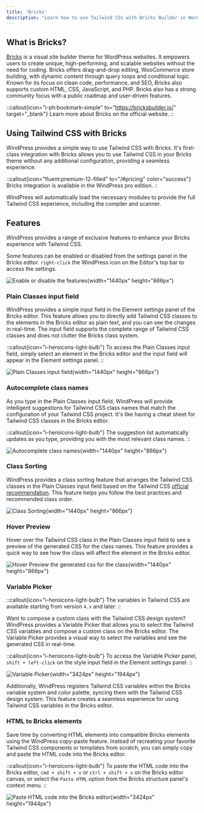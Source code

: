 ```yaml
---
title: 'Bricks'
description: 'Learn how to use Tailwind CSS with Bricks Builder in WordPress.'
---
```


## What is Bricks?

[Bricks](https://bricksbuilder.io/) is a visual site builder theme for WordPress websites. It empowers users to create unique, high-performing, and scalable websites without the need for coding. Bricks offers drag-and-drop editing, WooCommerce store building, with dynamic content through query loops and conditional logic. Known for its focus on clean code, performance, and SEO, Bricks also supports custom HTML, CSS, JavaScript, and PHP. Bricks also has a strong community focus with a public roadmap and user-driven features.

::callout{icon="i-ph:bookmark-simple" to="https://bricksbuilder.io/" target="_blank"}
Learn more about Bricks on the official website.
::

## Using Tailwind CSS with Bricks

WindPress provides a simple way to use Tailwind CSS with Bricks. It's first-class integration with Bricks allows you to use Tailwind CSS in your Bricks theme without any additional configuration, providing a seamless experience.

::callout{icon="fluent:premium-12-filled" to="/#pricing" color="success"}
Bricks integration is available in the WindPress pro edition.
::

WindPress will automatically load the necessary modules to provide the full Tailwind CSS experience, including the compiler and scanner.

## Features

WindPress provides a range of exclusive features to enhance your Bricks experience with Tailwind CSS.

Some features can be enabled or disabled from the settings panel in the Bricks editor.
`right-click` the WindPress icon on the Editor's top bar to access the settings. 

![Enable or disable the features](/img/content/docs/integrations/bricks/screenshot-1.png){width="1440px" height="866px"}

### Plain Classes input field

WindPress provides a simple input field in the Element settings panel of the Bricks editor. This feature allows you to directly add Tailwind CSS classes to the elements in the Bricks editor as plain text, and you can see the changes in real-time. The input field supports the complete range of Tailwind CSS classes and does not clutter the Bricks class system.

::callout{icon="i-heroicons-light-bulb"}
To access the Plain Classes input field, simply select an element in the Bricks editor and the input field will appear in the Element settings panel.
::

![Plain Classes input field](/img/content/docs/integrations/bricks/screenshot-2.png){width="1440px" height="866px"}

### Autocomplete class names

As you type in the Plain Classes input field, WindPress will provide intelligent suggestions for Tailwind CSS class names that match the configuration of your Tailwind CSS project. It's like having a cheat sheet for Tailwind CSS classes in the Bricks editor.

::callout{icon="i-heroicons-light-bulb"}
The suggestion list automatically updates as you type, providing you with the most relevant class names.
::

![Autocomplete class names](/img/content/docs/integrations/bricks/screenshot-3.png){width="1440px" height="866px"}

### Class Sorting

WindPress provides a class sorting feature that arranges the Tailwind CSS classes in the Plain Classes input field based on the Tailwind CSS [official recommendation](https://tailwindcss.com/blog/automatic-class-sorting-with-prettier). This feature helps you follow the best practices and recommended class order.

![Class Sorting](/img/content/docs/integrations/bricks/screenshot-4.png){width="1440px" height="866px"}

### Hover Preview

Hover over the Tailwind CSS class in the Plain Classes input field to see a preview of the generated CSS for the class names. This feature provides a quick way to see how the class will affect the element in the Bricks editor.

![Hover Preview the generated css for the class](/img/content/docs/integrations/bricks/screenshot-5.png){width="1440px" height="866px"}

### Variable Picker

::callout{icon="i-heroicons-light-bulb"}
The variables in Tailwind CSS are available starting from version `4.x` and later.
::

Want to compose a custom class with the Tailwind CSS design system? WindPress provides a Variable Picker that allows you to select the Tailwind CSS variables and compose a custom class on the Bricks editor. The Variable Picker provides a visual way to select the variables and see the generated CSS in real-time.

::callout{icon="i-heroicons-light-bulb"}
To access the Variable Picker panel, `shift + left-click` on the style input field in the Element settings panel.
::

![Variable Picker](/img/content/docs/integrations/bricks/screenshot-6.png){width="3424px" height="1944px"}

Additionally, WindPress registers Tailwind CSS variables within the Bricks variable system and color palette, syncing them with the Tailwind CSS design system. This feature creates a seamless experience for using Tailwind CSS variables in the Bricks editor.

### HTML to Bricks elements

Save time by converting HTML elements into compatible Bricks elements using the WindPress copy-paste feature. Instead of recreating your favorite Tailwind CSS components or templates from scratch, you can simply copy and paste the HTML code into the Bricks editor.

::callout{icon="i-heroicons-light-bulb"}
To paste the HTML code into the Bricks editor, `cmd + shift + v` or `ctrl + shift + v` on the Bricks editor canvas, or select the `Paste HTML` option from the Bricks structure panel's context menu.
::

![Paste HTML code into the Bricks editor](/img/content/docs/integrations/bricks/screenshot-7.png){width="3424px" height="1944px"}
